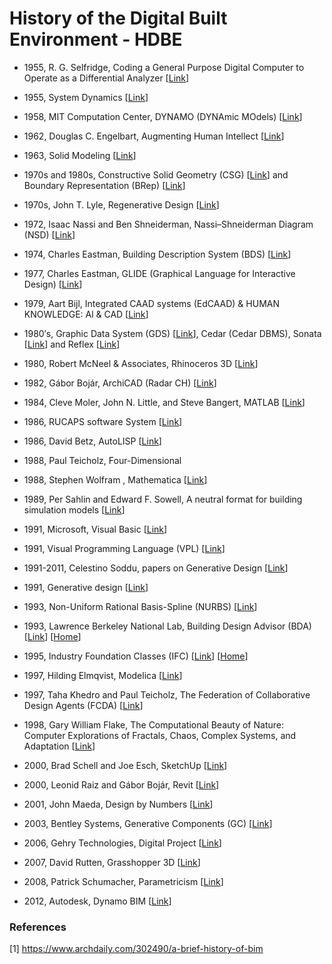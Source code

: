 # History of the Digital Built Environment - HDBE

* 1955, R. G. Selfridge, Coding a General Purpose Digital Computer to Operate as a Differential Analyzer [[Link](https://pdfs.semanticscholar.org/3b38/d1758409a06556237825121e7d2f4b4e64d0.pdf)]

* 1955, System Dynamics [[Link](https://en.wikipedia.org/wiki/System_dynamics)]

* 1958, MIT Computation Center, DYNAMO (DYNAmic MOdels) [[Link](https://en.wikipedia.org/wiki/DYNAMO_(programming_language))]

* 1962, Douglas C. Engelbart, Augmenting Human Intellect [[Link](https://ia800601.us.archive.org/35/items/1962-engelbart-AHI-framework/1962-engelbart-AHI-framework-report.pdf)]

* 1963, Solid Modeling [[Link](https://en.wikipedia.org/wiki/Solid_modeling)]

* 1970s and 1980s, Constructive Solid Geometry (CSG) [[Link](https://en.wikipedia.org/wiki/Constructive_solid_geometry)] and Boundary Representation (BRep) [[Link](https://en.wikipedia.org/wiki/Boundary_representation)]

* 1970s, John T. Lyle, Regenerative Design [[Link](https://en.wikipedia.org/wiki/John_T._Lyle)]

* 1972, Isaac Nassi and Ben Shneiderman, Nassi–Shneiderman Diagram (NSD) [[Link](https://en.wikipedia.org/wiki/Nassi%E2%80%93Shneiderman_diagram)]

* 1974, Charles Eastman, Building Description System (BDS) [[Link](https://files.eric.ed.gov/fulltext/ED113833.pdf)]

* 1977, Charles Eastman, GLIDE (Graphical Language for Interactive Design) [[Link](https://www.researchgate.net/publication/234805111_GLIDE_a_language_for_design_information_systems)]

* 1979, Aart Bijl, Integrated CAAD systems (EdCAAD) & HUMAN KNOWLEDGE: Al & CAD [[Link](http://www.iaarc.org/publications/fulltext/Human_knowledge_AI_&_CAD.PDF)]

* 1980′s, Graphic Data System (GDS) [[Link](https://en.wikipedia.org/wiki/GDSII)], Cedar (Cedar DBMS), Sonata [[Link](https://en.wikipedia.org/wiki/Sonata_(building_design_software))] and Reflex [[Link](https://en.wikipedia.org/wiki/Reflex_(building_design_software))]

* 1980, Robert McNeel & Associates, Rhinoceros 3D [[Link](https://en.wikipedia.org/wiki/Rhinoceros_3D)]

* 1982, Gábor Bojár, ArchiCAD (Radar CH) [[Link](https://en.wikipedia.org/wiki/ArchiCAD)]

* 1984, Cleve Moler, John N. Little, and Steve Bangert, MATLAB [[Link](https://en.wikipedia.org/wiki/MATLAB)]

* 1986, RUCAPS software System [[Link](https://en.wikipedia.org/wiki/RUCAPS)]

* 1986, David Betz, AutoLISP [[Link](https://en.wikipedia.org/wiki/AutoLISP)]

* 1988, Paul Teicholz, Four-Dimensional

* 1988, Stephen Wolfram , Mathematica [[Link](https://en.wikipedia.org/wiki/Wolfram_Mathematica)]

* 1989, Per Sahlin and Edward F. Sowell, A neutral format for building simulation
models [[Link](http://www.ibpsa.org/proceedings/BS1989/BS89_147_154.pdf)]
 
* 1991, Microsoft, Visual Basic [[Link](https://en.wikipedia.org/wiki/Visual_Basic)]

* 1991, Visual Programming Language (VPL) [[Link](https://en.wikipedia.org/wiki/Visual_programming_language)]

* 1991-2011, Celestino Soddu, papers on Generative Design [[Link](http://www.generativedesign.com/papers.html)]

* 1991, Generative design [[Link](https://en.wikipedia.org/wiki/Generative_design)]

* 1993, Non-Uniform Rational Basis-Spline (NURBS) [[Link](https://en.wikipedia.org/wiki/Non-uniform_rational_B-spline)]

* 1993, Lawrence Berkeley National Lab, Building Design Advisor (BDA) [[Link](https://buildings.lbl.gov/sites/default/files/38584.pdf)] [[Home](http://gaia.lbl.gov/BDA/)]

* 1995, Industry Foundation Classes (IFC) [[Link](https://en.wikipedia.org/wiki/Industry_Foundation_Classes)] [[Home](https://www.buildingsmart.org/standards/bsi-standards/industry-foundation-classes/)] 

* 1997, Hilding Elmqvist, Modelica [[Link](https://en.wikipedia.org/wiki/Modelica)]

* 1997, Taha Khedro and Paul Teicholz, The Federation of Collaborative Design Agents (FCDA) [[Link](https://pdfs.semanticscholar.org/1226/75ca77c28ff6faa4138e73e0fb5fc670adbe.pdf)]

* 1998, Gary William Flake, The Computational Beauty of Nature: Computer Explorations of Fractals, Chaos, Complex Systems, and Adaptation [[Link](https://mitpress.mit.edu/books/computational-beauty-nature)]

* 2000, Brad Schell and Joe Esch, SketchUp [[Link](https://en.wikipedia.org/wiki/SketchUp)]

* 2000, Leonid Raiz and Gábor Bojár, Revit [[Link](https://en.wikipedia.org/wiki/Autodesk_Revit)]

* 2001, John Maeda, Design by Numbers [[Link](https://mitpress.mit.edu/books/design-numbers)]

* 2003, Bentley Systems, Generative Components (GC) [[Link](https://en.wikipedia.org/wiki/GenerativeComponents)]

* 2006, Gehry Technologies, Digital Project [[Link](https://en.wikipedia.org/wiki/Digital_Project)]

* 2007, David Rutten, Grasshopper 3D [[Link](https://en.wikipedia.org/wiki/Grasshopper_3D)]

* 2008, Patrick Schumacher, Parametricism [[Link](https://pdfs.semanticscholar.org/9e53/d30b6dc461658455ba40a029bcd810da9a4b.pdf)]

* 2012, Autodesk, Dynamo BIM [[Link](https://dynamobim.org/)]


### References
[1] https://www.archdaily.com/302490/a-brief-history-of-bim
